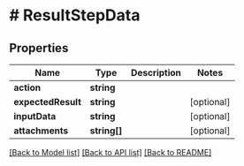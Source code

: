 # # ResultStepData

## Properties

Name | Type | Description | Notes
------------ | ------------- | ------------- | -------------
**action** | **string** |  |
**expectedResult** | **string** |  | [optional]
**inputData** | **string** |  | [optional]
**attachments** | **string[]** |  | [optional]

[[Back to Model list]](../../README.md#models) [[Back to API list]](../../README.md#endpoints) [[Back to README]](../../README.md)
